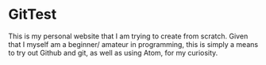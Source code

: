 # GitTest

This is my personal website that I am trying to create from scratch.
Given that I myself am a beginner/ amateur in programming, this is simply a means to try out Github and git, as well as using Atom, for my curiosity.
